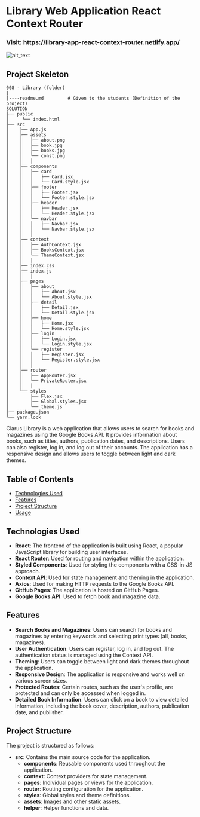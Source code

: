 

# Library Web Application React Context Router

<h3>Visit: https://library-app-react-context-router.netlify.app/</h3>

<img alt="alt_text" src="./library.gif"/>


 
## Project Skeleton 

```
008 - Library (folder)
|
|----readme.md         # Given to the students (Definition of the project)
SOLUTION
├── public
│     └── index.html
├── src
│    ├── App.js
│    ├── assets
│    │   ├── about.png
│    │   ├── book.jpg
│    │   ├── books.jpg
│    │   └── const.png
│    │   │
│    ├── components
│    │   ├── card
│    │   │   ├── Card.jsx
│    │   │   └── Card.style.jsx
│    │   ├── footer
│    │   │   ├── Footer.jsx
│    │   │   └── Footer.style.jsx
│    │   ├── header
│    │   │   ├── Header.jsx
│    │   │   └── Header.style.jsx
│    │   └── navbar
│    │   │   ├── Navbar.jsx
│    │   │   └── Navbar.style.jsx
│    │   │
│    ├── context
│    │   ├── AuthContext.jsx
│    │   ├── BooksContext.jsx
│    │   └── ThemeContext.jsx
│    │   │
│    ├── index.css
│    ├── index.js
│    │   │
│    ├── pages
│    │   ├── about
│    │   │   ├── About.jsx
│    │   │   └── About.style.jsx
│    │   ├── detail
│    │   │   ├── Detail.jsx
│    │   │   └── Detail.style.jsx
│    │   ├── home
│    │   │   ├── Home.jsx
│    │   │   └── Home.style.jsx
│    │   ├── login
│    │   │   ├── Login.jsx
│    │   │   └── Login.style.jsx
│    │   └── register
│    │   │   ├── Register.jsx
│    │   │   └── Register.style.jsx
│    │   │
│    ├── router
│    │   ├── AppRouter.jsx
│    │   └── PrivateRouter.jsx
│    │   │
│    └── styles
│        ├── Flex.jsx
│        ├── Global.styles.jsx
│        └── theme.js
├── package.json
└── yarn.lock
```


Clarus Library is a web application that allows users to search for books and magazines using the Google Books API. It provides information about books, such as titles, authors, publication dates, and descriptions. Users can also register, log in, and log out of their accounts. The application has a responsive design and allows users to toggle between light and dark themes.

## Table of Contents
- [Technologies Used](#technologies-used)
- [Features](#features)
- [Project Structure](#project-structure)
- [Usage](#usage)


## Technologies Used

- **React**: The frontend of the application is built using React, a popular JavaScript library for building user interfaces.
- **React Router**: Used for routing and navigation within the application.
- **Styled Components**: Used for styling the components with a CSS-in-JS approach.
- **Context API**: Used for state management and theming in the application.
- **Axios**: Used for making HTTP requests to the Google Books API.
- **GitHub Pages**: The application is hosted on GitHub Pages.
- **Google Books API**: Used to fetch book and magazine data.

## Features

- **Search Books and Magazines**: Users can search for books and magazines by entering keywords and selecting print types (all, books, magazines).
- **User Authentication**: Users can register, log in, and log out. The authentication status is managed using the Context API.
- **Theming**: Users can toggle between light and dark themes throughout the application.
- **Responsive Design**: The application is responsive and works well on various screen sizes.
- **Protected Routes**: Certain routes, such as the user's profile, are protected and can only be accessed when logged in.
- **Detailed Book Information**: Users can click on a book to view detailed information, including the book cover, description, authors, publication date, and publisher.

## Project Structure

The project is structured as follows:

- **src**: Contains the main source code for the application.
  - **components**: Reusable components used throughout the application.
  - **context**: Context providers for state management.
  - **pages**: Individual pages or views for the application.
  - **router**: Routing configuration for the application.
  - **styles**: Global styles and theme definitions.
  - **assets**: Images and other static assets.
  - **helper**: Helper functions and data.



